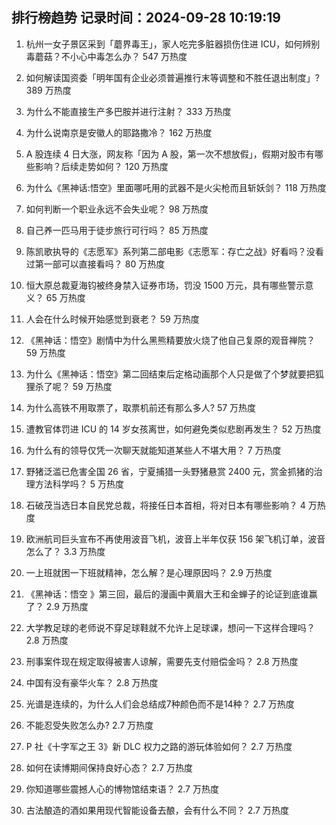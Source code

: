 
## 排行榜趋势 记录时间：2024-09-28 10:19:19
  
  1. 杭州一女子景区采到「蘑界毒王」，家人吃完多脏器损伤住进 ICU，如何辨别毒蘑菇？不小心中毒怎么办？ 547 万热度
    
  2. 如何解读国资委「明年国有企业必须普遍推行末等调整和不胜任退出制度」? 389 万热度
    
  3. 为什么不能直接生产多巴胺并进行注射？ 333 万热度
    
  4. 为什么说南京是安徽人的耶路撒冷？ 162 万热度
    
  5. A 股连续 4 日大涨，网友称「因为 A 股，第一次不想放假」，假期对股市有哪些影响？后续走势如何？ 120 万热度
    
  6. 为什么《黑神话:悟空》里面哪吒用的武器不是火尖枪而且斩妖剑？ 118 万热度
    
  7. 如何判断一个职业永远不会失业呢？ 98 万热度
    
  8. 自己养一匹马用于徒步旅行可行吗？ 85 万热度
    
  9. 陈凯歌执导的《志愿军》系列第二部电影《志愿军：存亡之战》好看吗？没看过第一部可以直接看吗？ 80 万热度
    
  10. 恒大原总裁夏海钧被终身禁入证券市场，罚没 1500 万元，具有哪些警示意义？ 65 万热度
    
  11. 人会在什么时候开始感觉到衰老？ 59 万热度
    
  12. 《黑神话：悟空》剧情中为什么黑熊精要放火烧了他自己复原的观音禅院？ 59 万热度
    
  13. 为什么《黑神话：悟空》第二回结束后定格动画那个人只是做了个梦就要把狐狸杀了呢？ 59 万热度
    
  14. 为什么高铁不用取票了，取票机前还有那么多人? 57 万热度
    
  15. 遭教官体罚进 ICU 的 14 岁女孩离世，如何避免类似悲剧再发生？ 52 万热度
    
  16. 为什么有的领导仅凭一次聊天就能知道某些人不堪大用？ 7 万热度
    
  17. 野猪泛滥已危害全国 26 省，宁夏捕猎一头野猪悬赏 2400 元，赏金抓猪的治理方法科学吗？ 5 万热度
    
  18. 石破茂当选日本自民党总裁，将接任日本首相，将对日本有哪些影响？ 4 万热度
    
  19. 欧洲航司巨头宣布不再使用波音飞机，波音上半年仅获 156 架飞机订单，波音怎么了？ 3.3 万热度
    
  20. 一上班就困一下班就精神，怎么解？是心理原因吗？ 2.9 万热度
    
  21. 《黑神话：悟空 》第三回，最后的漫画中黄眉大王和金蝉子的论证到底谁赢了？ 2.9 万热度
    
  22. 大学教足球的老师说不穿足球鞋就不允许上足球课，想问一下这样合理吗？ 2.8 万热度
    
  23. 刑事案件现在规定取得被害人谅解，需要先支付赔偿金吗？ 2.8 万热度
    
  24. 中国有没有豪华火车？ 2.8 万热度
    
  25. 光谱是连续的，为什么人们会总结成7种颜色而不是14种？ 2.7 万热度
    
  26. 不能忍受失败怎么办? 2.7 万热度
    
  27. P 社《十字军之王 3》新 DLC 权力之路的游玩体验如何？ 2.7 万热度
    
  28. 如何在读博期间保持良好心态？ 2.7 万热度
    
  29. 你知道哪些震撼人心的博物馆结束语？ 2.7 万热度
    
  30. 古法酿造的酒如果用现代智能设备去酿，会有什么不同？ 2.7 万热度
    